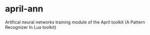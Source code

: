 april-ann
=========

Artifical neural networks training module of the April toolkit (A Pattern Recognizer In Lua toolkit)
